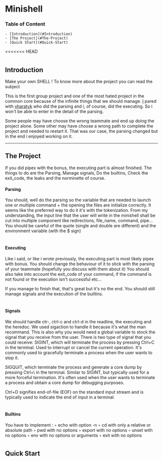 # Minishell

### Table of Content
	- [Introduction](#Introduction)
    - [The Project](#The-Project)
    - [Quick Start](#Quick-Start)

<<<<<<< HEAD
#

## Introduction
Make your own SHELL !
To know more about the project you can read the subject


This is the first group project and one of the most hated project in the common core because of the infinite things that we should manage.
[I](https://github.com/KoganeShiro) pared with [vharatyk]() who did the parsing and i, of course, did the executing.
So i won't be able to enter in the detail of the parsing.

Some people may have choose the wrong teammate and end up doing the project alone.
Some other may have choose a wrong path to complete the project and needed to restart it.
That was our case, the parsing changed but in the end i enjoyed working on it.

---

## The Project
If you did pipex with the bonus, the executing part is almost finished.
The things to do are the Parsing, Manage signals, Do the builtins, Check the exit_code, the leaks and the norminette of course.

#### Parsing
You should, well do the parsing so the variable that are needed to launch one or multiple command + the opening the files are initialize correctly.
It seems like the preferred way to do it it's with the tokenization.
From my understanding, the input line that the user will write in the minishell shall be cut into multiple component like redirections, file_name, command, pipe...
You should be careful of the quote (single and double are different) and the environment variable (with the $ sign)


#

#### Executing
Like i said, or like i wrote previously, the executing part is most likely pipex with bonus. You should change the behaviour of it to stick with the parsing of your teammate (hopefully you discuss with them about it)
You should also take into account the exit_code of your command, if the command is not found or the execution isn't successful etc...

If you manage to finish that, that's great but it's no the end.
You should still manage signals and the execution of the builtins.


#

#### Signals
We should handle ctr-\, ctrl-c and ctrl-d in the readline, the executing and the heredoc.
We used sigaction to handle it because it's what the man recommand.
This is also why you would need a global variable to stock the signal that you receive from the user.
There is two type of signal that you could receive:
SIGINT, which will terminate the process by pressing Ctrl+C in the terminal. Used to interrupt or cancel the current operation. It's commonly used to gracefully terminate a process when the user wants to stop it.

SIGQUIT, which terminate the process and generate a core dump by pressing Ctrl+\ in the terminal. Similar to SIGINT, but typically used for a more forceful termination. It's often used when the user wants to terminate a process and obtain a core dump for debugging purposes.

Ctrl+D signifies end-of-file (EOF) on the standard input stream and is typically used to indicate the end of input in a terminal.

#

#### Builtins
You have to implement :
	◦ echo with option -n
	◦ cd with only a relative or absolute path
	◦ pwd with no options
	◦ export with no options
	◦ unset with no options
	◦ env with no options or arguments
	◦ exit with no options

#

## Quick Start

